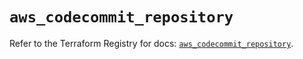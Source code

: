 # `aws_codecommit_repository`

Refer to the Terraform Registry for docs: [`aws_codecommit_repository`](https://registry.terraform.io/providers/hashicorp/aws/6.14.1/docs/resources/codecommit_repository).

